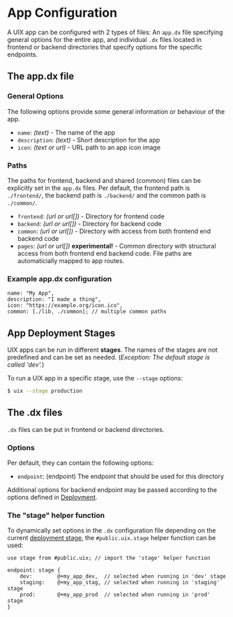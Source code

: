 # App Configuration

A UIX app can be configured with 2 types of files: An `app.dx` file specifying general options for the
entire app, and individual `.dx` files located in frontend or backend directories that specify options for
the specific endpoints.

## The app.dx file

### General Options

The following options provide some general information or behaviour of the app.

* `name`: *(text)* - The name of the app
* `description`: *(text)* - Short description for the app
* `icon`: *(text or url)* - URL path to an app icon image
<!--
* `installable`: *(boolean)* - The app can be installed as standalone web app
* `offline_support`: *(boolean)* - Adds a service worker with offline cache
* `expose_deno`: *(boolean)* - Experimental, allows access for the Deno namespace from frontend contexts
-->

### Paths

The paths for frontend, backend and shared (common) files can be explicitly set in the `app.dx` files.
Per default, the frontend path is `./frontend/`, the backend path is `./backend/` and the common path is `./common/`.

* `frontend`: *(url or url[])* - Directory for frontend code
* `backend`:  *(url or url[])* - Directory for backend code
* `common`: *(url or url[])* - Directory with access from both frontend end backend code
* `pages`: *(url or url[])* **experimental!** - Common directory with structural access from both frontend end backend code. File paths are automaticially mapped to app routes.

### Example app.dx configuration
```datex
name: "My App",
description: "I made a thing",
icon: "https://example.org/icon.ico",
common: [./lib, ./common]; // multiple common paths
```

## App Deployment Stages

UIX apps can be run in different **stages**. The names of the stages are not predefined and can be set as needed.
(*Exception: The default stage is called 'dev'.*)

To run a UIX app in a specific stage, use the `--stage` options:
```bash
$ uix --stage production
```

## The .dx files

`.dx` files can be put in frontend or backend directories.

### Options

Per default, they can contain the following options:
* `endpoint`: (endpoint) The endpoint that should be used for this directory

Additional options for backend endpoint may be passed according to the options defined in [Deployment](./11%20Deployment.md).


### The "stage" helper function

To dynamically set options in the `.dx` configuration file depending on the current [deployment stage](#app-deployment-stages),
the `#public.uix.stage` helper function can be used:
```datex
use stage from #public.uix; // import the 'stage' helper function

endpoint: stage {
    dev: 		@+my_app_dev,  // selected when running in 'dev' stage
    staging:	@+my_app_stag, // selected when running in 'staging' stage
    prod: 		@+my_app_prod  // selected when running in 'prod' stage
}
```
